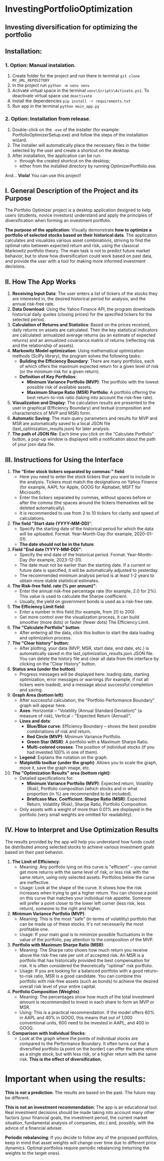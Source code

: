 # InvestingPortfolioOptimization
## Investing diversification for optimizing the portfolio

## Installation:
### 1. Option: Manual instalation.
1. Create folder for the project and run there in terminal `git clone MY_URL_REPOSITORY`
2. In the project run `python -m venv venv`
3. Activate virtual space in the terminal `venv\Scripts\Activate.ps1`. To deactivate virtual space use `deactivate`
4. Install the dependencies `pip install -r requirements.txt`
5. Run app in the terminal `python main_app.py`

### 2. Option: Installation from release.
1. Double-click on the `.exe` of the installer (for example: PortfolioOptimizerSetup.exe) and follow the steps of the installation wizard.
2. The installer will automatically place the necessary files in the folder selected by the user and create a shortcut on the desktop.
3. After installation, the application can be run:
    - through the created shortcut on the desktop;
    - either from the installed directory by running OptimizerPortfolio.exe.

And... **Viola!** You can use this project!

## I. General Description of the Project and its Purpose
The Portfolio Optimizer project is a desktop application designed to help users (students, novice investors) understand and apply the principles of diversification when forming an investment portfolio.

**The purpose of the application:**
Visually demonstrate **how to optimize a portfolio of selected stocks based on their historical data**. The application calculates and visualizes various asset combinations, striving to find the optimal ratio between expected return and risk, using the classical Markowitz portfolio theory. The main task is not to predict future market behavior, but to show how diversification could work based on past data, and provide the user with a tool for making more informed investment decisions.

## II. How The App Works
1. **Receiving Input Data**: The user enters a list of tickers of the stocks they are interested in, the desired historical period for analysis, and the annual risk-free rate.
2. **Data Download**: Using the Yahoo Finance API, the program downloads historical daily quotes (closing prices) for the specified tickers for the selected period.
3. **Calculation of Returns and Statistics**: Based on the prices received, daily returns on assets are calculated. Then the key statistical indicators are calculated: annualized average returns (as an estimate of expected returns) and an annualized covariance matrix of returns (reflecting risk and the relationship of assets).
4. **Markowitz Model optimization**: Using mathematical optimization methods (SciPy library), the program solves the following tasks:
    - **Building the Efficiency Boundary**: There are many portfolios, each of which offers the maximum expected return for a given level of risk (or the minimum risk for a given return).
    - **Definition of Key Portfolios**:
        - **Minimum Variance Portfolio (MVP)**: The portfolio with the lowest possible risk of available assets.
        - **Maximum Sharpe Ratio (MSR) Portfolio**: A portfolio offering the best return-to-risk ratio (taking into account the risk-free rate).
5. **Visualization and Display**: The calculation results are presented to the user in graphical (Efficiency Boundary) and textual (composition and characteristics of MVP and MSR) form.
6. **Automatic Saving**: The main query parameters and results for MVP and MSR are automatically saved to a local JSON file (last_optimization_results.json) for later analysis.
7. **The path of JSON file**: Each time you click on the "Calculate Portfolio" button, a pop-up window is displayed with a notification about the path of your josn data file.

## III. Instructions for Using the Interface
1. **The "Enter stock tickers separated by commas:" field**:
    - Here you need to enter the stock tickers that you want to include in the analysis. Tickers must match the designations on Yahoo Finance (for example, AAPL for Apple, GOOG for Alphabet, MSFT for Microsoft).
    - Enter the tickers separated by commas, without spaces before or after the comma (the spaces around the tickers themselves will be deleted automatically).
    - It is recommended to use from 2 to 10 tickers for clarity and speed of calculations.
2. **The field "Start date (YYYY-MM-DD)**":
    - Specify the starting date of the historical period for which the data will be uploaded. Format: Year-Month-Day (for example, 2020-01-01).
    - **The date should not be in the future**.
3. **Field "End date (YYYY-MM-DD)"**:
    - Specify the end date of the historical period. Format: Year-Month-Day (for example, 2023-12-31).
    - The date must not be earlier than the starting date. If a current or future date is specified, it will be automatically adjusted to yesterday.
    - The recommended minimum analysis period is at least 1-2 years to obtain more stable statistical estimates.
4. **The Risk-free field. rate (% per annum)"**:
    - Enter the annual risk-free percentage rate (for example, 2.0 for 2%). This value is used to calculate the Sharpe coefficient.
    - Usually, the yield on government bonds is used as a risk-free rate.
5. **The Efficiency Limit field**:
    - Enter a number in this field (for example, from 20 to 200).
    - Get more control over the visualization process, it can build smoother (more dots) or faster (fewer dots) The Efficiency Limit.
6. **The "Calculate Portfolio" button**:
    - After entering all the data, click this button to start the data loading and optimization process.
7. **The "Clear history" button**:
    -  After plotting, your data (MVP, MSR, start date, end date, etc.) is automatically saved in the last_optimization_results.json JSON file. You can delete the history file and clear all data from the interface by clicking on the "Clear History" button. 
8. **Status area (under the button)**:
    - Progress messages will be displayed here: loading data, starting optimization, error messages or warnings (for example, if not all tickers were loaded), and a message about successful completion and saving.
9. **Graph Area (bottom left)**:
    - After successful calculation, the "Portfolio Performance Boundary" graph will appear here.
    - **Axes**: Horizontal – "Volatility (Annual Standard Deviation)" (a measure of risk), Vertical – "Expected Return (Annual)".
    - **Lines and dots**:
        - **Blue/Blue curve**: Efficiency Boundary – shows the best possible combinations of risk and return.
        - **Red Circle (MVP)**: Minimum Variance Portfolio.
        - **Green Star (MSR)**: A portfolio with a Maximum Sharpe Ratio.
        - **Multi-colored crosses**: The position of individual stocks (if you had invested 100% in one of them).
    - **Legend**: Explains the notation on the graph.
    - **Matplotlib toolbar (under the graph)**: Allows you to scale the graph, move it, save the graph image, etc.
10. **The "Optimization Results" area (bottom right)**:
    - Detailed specifications for:
        - **Minimum Variance Portfolio (MVP)**: Expected return, Volatility (Risk), Portfolio composition (which stocks and in what proportion (in %) are recommended to be included).
        - **Briefcase Max. Coefficient. Sharpe Ratio (MSR)**: Expected Return, Volatility (Risk), Sharpe Ratio, Portfolio Composition.
    - Only assets with a weight of more than 0.01% are displayed in the portfolio (very small weights are omitted for readability).

## IV. How to Interpret and Use Optimization Results
The results provided by the app will help you understand how funds could be distributed among selected stocks to achieve various investment goals based on their past behavior.

1. **The Limit of Efficiency**:
    - Meaning: Any portfolio lying on this curve is "efficient" – you cannot get more returns with the same level of risk, or less risk with the same return, using only selected assets. Portfolios below the curve are ineffective.
    - Usage: Look at the shape of the curve. It shows how the risk increases when trying to get a higher return. You can choose a point on this curve that matches your individual risk appetite. Someone will prefer a point closer to the lower left corner (less risk, less return), someone to the right and higher.
2. **Minimum Variance Portfolio (MVP)**:
    - Meaning: This is the most "safe" (in terms of volatility) portfolio that can be made up of these stocks. It's not necessarily the most profitable one.
    - Usage: If your main goal is to minimize possible fluctuations in the value of the portfolio, pay attention to the composition of the MVP.
3. **Portfolio with Maximum Sharpe Ratio (MSR)**:
    - Meaning: The Sharpe ratio shows how much return you receive above the risk-free rate per unit of accepted risk. An MSR is a portfolio that has historically provided the best compensation for risk. It is often considered the theoretically "optimal" risk portfolio.
    - Usage: If you are looking for a balanced portfolio with a good return–to-risk ratio, MSR is a good candidate. You can combine this portfolio with risk-free assets (such as bonds) to achieve the desired overall risk level of your entire capital.
4. **Portfolio Composition (Weights)**:
    - Meaning: The percentages show how much of the total investment amount is recommended to invest in each share to form an MVP or MSR.
    - Using: This is a practical recommendation. If the model offers 60% in AAPL and 40% in GOOG, this means that out of 1,000 conventional units, 600 need to be invested in AAPL, and 400 in GOOG.
5. **Comparison with Individual Stocks**:
    - Look at the graph where the points of individual stocks are compared to the Performance Boundary. It often turns out that a diversified portfolio (a point on the border) can offer the same return as a single stock, but with less risk, or a higher return with the same risk. **This is the effect of diversification.**

# Important when using the results:
**This is not a prediction**: The results are based on the past. The future may be different.

**This is not an investment recommendation**: The app is an educational tool. Real investment decisions should be made taking into account many other factors (your financial goals, the investment period, the current market situation, fundamental analysis of companies, etc.) and, possibly, with the advice of a financial adviser.

**Periodic rebalancing**: If you decide to follow any of the proposed portfolios, keep in mind that asset weights will change over time due to different price dynamics. Optimal portfolios require periodic rebalancing (returning the weights to the target ones).
